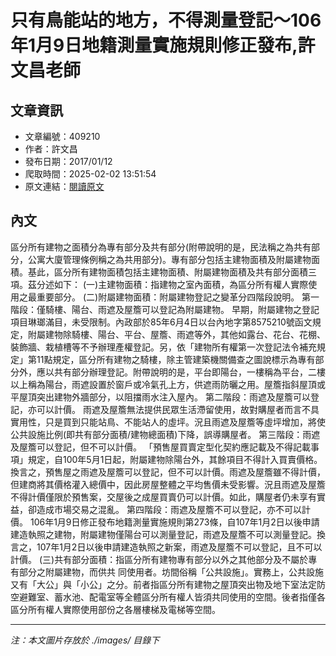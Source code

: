 # 只有鳥能站的地方，不得測量登記～106年1月9日地籍測量實施規則修正發布,許文昌老師

## 文章資訊
- 文章編號：409210
- 作者：許文昌
- 發布日期：2017/01/12
- 爬取時間：2025-02-02 13:51:54
- 原文連結：[閱讀原文](https://real-estate.get.com.tw/Columns/detail.aspx?no=409210)

## 內文
區分所有建物之面積分為專有部分及共有部分(附帶說明的是，民法稱之為共有部分，公寓大廈管理條例稱之為共用部分)。專有部分包括主建物面積及附屬建物面積。基此，區分所有建物面積包括主建物面積、附屬建物面積及共有部分面積三項。茲分述如下：
(一)主建物面積：指建物之室內面積，為區分所有權人實際使用之最重要部分。
(二)附屬建物面積：附屬建物登記之變革分四階段說明。
第一階段：僅騎樓、陽台、雨遮及屋簷可以登記為附屬建物。
早期，附屬建物之登記項目琳瑯滿目，未受限制。內政部於85年6月4日以台內地字第8575210號函文規定，附屬建物除騎樓、陽台、平台、屋簷、雨遮等外，其他如露台、花台、花棚、裝飾牆、栽植槽等不予辦理產權登記。另，依「建物所有權第一次登記法令補充規定」第11點規定，區分所有建物之騎樓，除主管建築機關備查之圖說標示為專有部分外，應以共有部分辦理登記。附帶說明的是，平台即陽台，一樓稱為平台，二樓以上稱為陽台，雨遮設置於窗戶或冷氣孔上方，供遮雨防曬之用。屋簷指斜屋頂或平屋頂突出建物外牆部分，以阻擋雨水注入屋內。
第二階段：雨遮及屋簷可以登記，亦可以計價。
雨遮及屋簷無法提供民眾生活滯留使用，故對購屋者而言不具實用性，只是買到只能站鳥、不能站人的虛坪。況且雨遮及屋簷等虛坪增加，將使公共設施比例(即共有部分面積/建物總面積)下降，誤導購屋者。
第三階段：雨遮及屋簷可以登記，但不可以計價。
「預售屋買賣定型化契約應記載及不得記載事項」規定，自100年5月1日起，附屬建物除陽台外，其餘項目不得計入買賣價格。換言之，預售屋之雨遮及屋簷可以登記，但不可以計價。雨遮及屋簷雖不得計價，但建商將其價格灌入總價中，因此房屋整體之平均售價未受影響。況且雨遮及屋簷不得計價僅限於預售案，交屋後之成屋買賣仍可以計價。如此，購屋者仍未享有實益，卻造成市場交易之混亂。
第四階段：雨遮及屋簷不可以登記，亦不可以計價。
106年1月9日修正發布地籍測量實施規則第273條，自107年1月2日以後申請建造執照之建物，附屬建物僅陽台可以測量登記，雨遮及屋簷不可以測量登記。換言之，107年1月2日以後申請建造執照之新案，雨遮及屋簷不可以登記，且不可以計價。
(三)共有部分面積：指區分所有建物專有部分以外之其他部分及不屬於專有部分之附屬建物，而供共 同使用者。坊間俗稱「公共設施」。實務上，公共設施又有「大公」與「小公」之分。前者指區分所有建物之屋頂突出物及地下室法定防空避難室、蓄水池、配電室等全體區分所有權人皆須共同使用的空間。後者指僅各區分所有權人實際使用部份之各層樓梯及電梯等空間。

---
*注：本文圖片存放於 ./images/ 目錄下*
